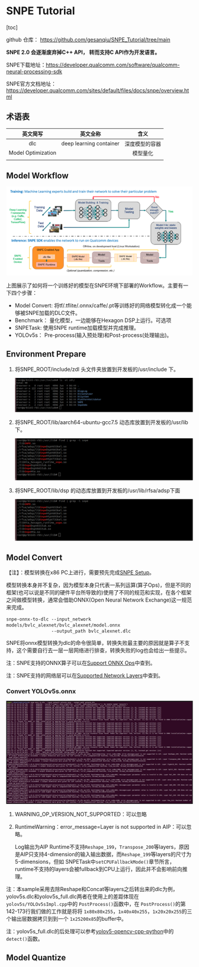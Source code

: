 # SNPE Tutorial

[toc]

github 仓库： https://github.com/gesanqiu/SNPE_Tutorial/tree/main

**SNPE 2.0 会逐渐废弃掉C++ API， 转而支持C API作为开发语言。**

SNPE下载地址：https://developer.qualcomm.com/software/qualcomm-neural-processing-sdk

SNPE官方文档地址：https://developer.qualcomm.com/sites/default/files/docs/snpe/overview.html

## 术语表

|      英文简写      |        英文全称         |      含义      |
| :----------------: | :---------------------: | :------------: |
|        dlc         | deep learning container | 深度模型的容器 |
| Model Optimization |                         |    模型量化    |
|                    |                         |                |



## Model Workflow

![image-20230618193058397](images/image-20230618193058397.png)

上图展示了如何将一个训练好的模型在SNPE环境下部署的Workflow。主要有一下四个步骤：

- Model Convert: 将tf/.tflite/.onnx/caffe/.pt等训练好的网络模型转化成一个能够被SNPE加载的DLC文件。
- Benchmark： 量化模型，一边能够在Hexagon DSP上运行。可选项
- SNPETask: 使用SNPE runtime加载模型并完成推理。
- YOLOv5s： Pre-process(输入预处理)和Post-process(处理输出)。

## Environment Prepare

1. 将SNPE_ROOT/include/zdl 头文件夹放置到开发板的/usr/include 下。

   ![image-20230618195429703](images/image-20230618195429703.png)

2. 将SNPE_ROOT/lib/aarch64-ubuntu-gcc7.5 动态库放置到开发板的/usr/lib下。

   ![image-20230618195755832](images/image-20230618195755832.png)

3. 将SNPE_ROOT/lib/dsp 的动态库放置到开发板的/usr/lib/rfsa/adsp下面

   ![image-20230618195755832](images/image-20230618195755832.png)

## Model Convert

【注】：模型转换在x86 PC上进行，需要预先完成[SNPE Setup](https://developer.qualcomm.com/sites/default/files/docs/snpe/setup.html)。

模型转换本身并不复杂，因为模型本身只代表一系列运算(算子Ops)，但是不同的框架(也可以说是不同的硬件平台所导致的)使用了不同的规范和实现，在各个框架之间做模型转换，通常会借助ONNX(Open Neural Network Exchange)这一规范来完成。

```shell
snpe-onnx-to-dlc --input_network models/bvlc_alexnet/bvlc_alexnet/model.onnx
                 --output_path bvlc_alexnet.dlc
```

SNPE将onnx模型转换为dlc的命令很简单，转换失败最主要的原因就是算子不支持，这个需要自行去一层一层网络进行排查，转换失败的log也会给出一些提示。

注：SNPE支持的ONNX算子可以在[Support ONNX Ops](https://developer.qualcomm.com/sites/default/files/docs/snpe/supported_onnx_ops.html)中查到。

注：SNPE支持的网络层可以在[Supported Network Layers](https://developer.qualcomm.com/sites/default/files/docs/snpe/network_layers.html)中查到。

### Convert YOLOv5s.onnx

![image-20230618212517622](images/image-20230618212517622.png)

1. WARNING_OP_VERSION_NOT_SUPPORTED：可以忽略

2. RuntimeWarning：error_message=Layer is not supported in AIP：可以忽略。

   Log输出为AIP Runtime不支持`Reshape_199`，`Transpose_200`等layers，原因是AIP只支持4-dimension的输入输出数据，而`Reshape_199`等layers的尺寸为5-dimensions，但如 SNPETask中`setCPUFallbackMode()`章节所言，runtime不支持的layers会被fullback到CPU上运行，因此并不会影响前向推理。

注：本sample采用去除Reshape和Concat等layers之后转出来的dlc为例，yolov5s.dlc和yolov5s_full.dlc两者在使用上的差距体现在 `yolov5s/YOLOv5sImpl.cpp`中的 `PostProcess()`函数中，在 `PostProcess()`的第142-173行我们做的工作就是将将 `1x80x80x255`，`1x40x40x255`，`1x20x20x255`的三个输出层数据拷贝到到一个 `1x25200x85`的buffer中。

注：yolov5s_full.dlc的后处理可以参考[yolov5-opencv-cpp-python](https://github.com/doleron/yolov5-opencv-cpp-python)中的 `detect()`函数。

## Model Quantize



